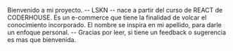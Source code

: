 Bienvenido a mi proyecto.
-- LSKN -- nace a partir del curso de REACT de CODERHOUSE.
Es un e-commerce que tiene la finalidad de volcar el conocimiento incorporado.
El nombre se inspira en mi apellido, para darle un enfoque personal.
-- Gracias por leer, si tiene un feedback o sugerencia es mas que bienvenida.